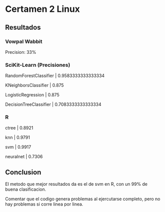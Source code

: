# Certamen 2 Linux

## Resultados

### Vowpal Wabbit
Precision: 33%

### SciKit-Learn (Precisiones)
RandomForestClassifier | 0.9583333333333334

KNeighborsClassifier   | 0.875

LogisticRegression     | 0.875

DecisionTreeClassifier | 0.7083333333333334

### R
ctree     | 0.8921

knn       | 0.9791

svm       | 0.9917

neuralnet | 0.7306

## Conclusion
El metodo que mejor resultados da es el de svm en R, con un 99% de buena clasificacion.

Comentar que el codigo genera problemas al ejercutarse completo, pero no hay problemas si corre linea por linea.
